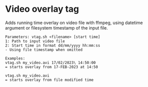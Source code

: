 # Video overlay tag
Adds running time overlay on video file with ffmpeg, using datetime argument or filesystem timestamp of the input file.
```
Parameters: vtag.sh <filename> [start time]
1: Path to input video file
2: Start time in format dd/mm/yyyy hh:mm:ss
- Using file timestamp when omitted

Examples:
vtag.sh my_video.avi 17/02/2023\ 14:50:00
= starts overlay from 17-FEB-2023 at 14:50

vtag.sh my_video.avi
= starts overlay from file modified time
```
